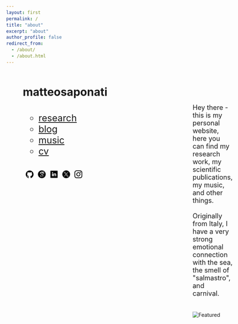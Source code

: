 ```yaml
---
layout: first
permalink: /
title: "about"
excerpt: "about"
author_profile: false
redirect_from: 
  - /about/
  - /about.html
---
```


<style>
  /* Default styles for desktop */
  .wrapper {
    display: flex;
    flex-wrap: nowrap;
    align-items: flex-start;
    justify-content: space-between;
    margin: 5px;
  }
  .left-column {
    flex: 0 0 400px;
    padding: 40px;
  }
  .right-column {
    flex: 1;
    padding: 20px;
    display: flex;
    flex-direction: column; /* Stack children vertically */
    align-items: flex-end; /* Align children to the right */
  }
  .right-column img {
    width: 100%;
    height: auto;
    object-fit: cover;
  }
  
  /* Mobile styles */
  @media (max-width: 600px) {
    .wrapper {
      flex-direction: column;
    }
    .left-column, .right-column {
      max-width: 100%;
      flex-basis: 100%;
    }
    .right-column img {
      width: 100%; /* Full width */
    }
    nav ul {
      text-align: center;
    }
    nav li {
      display: inline-block;
      margin-right: 10px; /* Adjust as needed */
    }
    footer {
      margin-top: 50px;
    }
  }
</style>

<div class="wrapper">
  <!-- Left column for navigation and about text -->
  <div class="left-column">
    <h1 style="font-size: 30px; margin: 0;">matteosaponati</h1>
    <p style="margin-bottom:1cm;"></p>
    <nav style="font-size: 25px; margin-top: 20px;">
      <ul style="list-style: none; padding: 0;">
      <ul class="link-list">
        <li><a href="https://matteosaponati.github.io/research">research</a></li>
        <li><a href="https://matteosaponati.github.io/year-archive/">blog</a></li>
        <li><a href="https://matteosaponati.github.io/music">music</a></li>
        <li><a href="/files/cv.pdf">cv</a></li>
      </ul>
      </ul>
    </nav>
    <p style="margin-bottom:1cm;"></p>
    <a href="https://github.com/matteosaponati" target="_blank"><span style="display: inline-block; vertical-align: middle; margin-left: 8px;"><img src="/images/general/github_icon.png" alt="Icon" style="width: 1.5em; height: 1.5em;"></span></a>
    <a href="https://scholar.google.com/citations?user=kF4valcAAAAJ" target="_blank"><span style="display: inline-block; vertical-align: middle; margin-left: 8px;"><img src="/images/general/scholar_icon_circle.png" alt="Icon" style="width: 1.5em; height: 1.5em;"></span></a>
    <a href="https://www.linkedin.com/in/matteosaponati/" target="_blank"><span style="display: inline-block; vertical-align: middle; margin-left: 8px;"><img src="/images/general/linkedin_icon.png" alt="Icon" style="width: 1.5em; height: 1.5em;"></span></a>  
    <a href="https://twitter.com/matteosaponati" target="_blank"><span style="display: inline-block; vertical-align: middle; margin-left: 8px;"><img src="/images/general/x_icon.png" alt="Icon" style="width: 1.5em; height: 1.5em;"></span></a>
    <a href="https://www.instagram.com/matteosaponati/" target="_blank"><span style="display: inline-block; vertical-align: middle; margin-left: 8px;"><img src="/images/general/instagram_icon.png" alt="Icon" style="width: 1.5em; height: 1.5em;"></span></a>  
  
  </div>
  <!-- Right column for the featured image -->
  <div class="right-column">
<div style="flex: 1; padding: 20px; position: relative;">
    <div style="text-align: right; padding-bottom: 10px;">
  </div>
  </div>
    <p style="font-size: 18px; margin-top: 20px;">
      Hey there - this is my personal website, here you can find my research work, my scientific publications, my music, and other things. 
      <br><br>
      Originally from Italy, I have a very strong emotional connection with the sea, the smell of "salmastro", and carnival.
      <br><br>
    </p>
    <img src="/images/about/me_garfagnana.png" alt="Featured" style="width: 200%; height: auto; object-fit: cover;">
  </div>
</div>